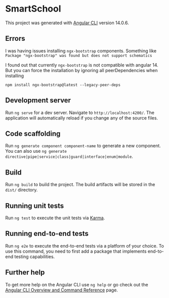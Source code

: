 # SmartSchool

This project was generated with [Angular CLI](https://github.com/angular/angular-cli) version 14.0.6.

## Errors

I was having issues installing `ngx-bootstrap` components.
Something like ` Package "ngx-bootstrap" was found but does not support schematics `

I found out that currently `ngx-bootstrap` is not compatible with angular 14. But you can force the installation by ignoring all peerDependencies when installing

`npm install ngx-bootstrap@latest --legacy-peer-deps`

## Development server

Run `ng serve` for a dev server. Navigate to `http://localhost:4200/`. The application will automatically reload if you change any of the source files.

## Code scaffolding

Run `ng generate component component-name` to generate a new component. You can also use `ng generate directive|pipe|service|class|guard|interface|enum|module`.

## Build

Run `ng build` to build the project. The build artifacts will be stored in the `dist/` directory.

## Running unit tests

Run `ng test` to execute the unit tests via [Karma](https://karma-runner.github.io).

## Running end-to-end tests

Run `ng e2e` to execute the end-to-end tests via a platform of your choice. To use this command, you need to first add a package that implements end-to-end testing capabilities.

## Further help

To get more help on the Angular CLI use `ng help` or go check out the [Angular CLI Overview and Command Reference](https://angular.io/cli) page.
